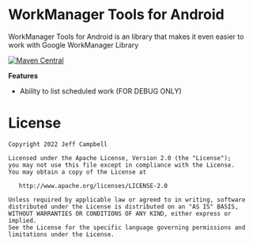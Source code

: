 WorkManager Tools for Android
=============================

WorkManager Tools for Android is an library that makes it even easier to work with Google WorkManager Library

[![Maven Central](https://maven-badges.herokuapp.com/maven-central/org.dbtools/workmanager-tools/badge.svg)](https://maven-badges.herokuapp.com/maven-central/org.dbtools/workmanager-tools)

**Features**

* Ability to list scheduled work (FOR DEBUG ONLY)

License
=======

    Copyright 2022 Jeff Campbell

    Licensed under the Apache License, Version 2.0 (the "License");
    you may not use this file except in compliance with the License.
    You may obtain a copy of the License at

       http://www.apache.org/licenses/LICENSE-2.0

    Unless required by applicable law or agreed to in writing, software
    distributed under the License is distributed on an "AS IS" BASIS,
    WITHOUT WARRANTIES OR CONDITIONS OF ANY KIND, either express or implied.
    See the License for the specific language governing permissions and
    limitations under the License.
